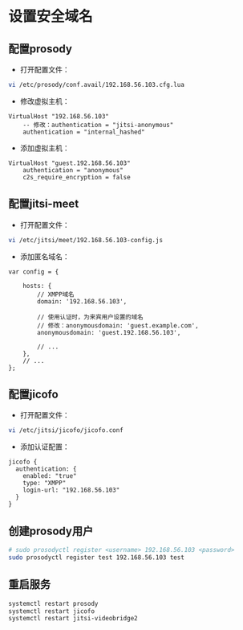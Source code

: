 # 设置安全域名

## 配置prosody

+ 打开配置文件：

```bash
vi /etc/prosody/conf.avail/192.168.56.103.cfg.lua
```

+ 修改虚拟主机：

```
VirtualHost "192.168.56.103"
    -- 修改：authentication = "jitsi-anonymous"
    authentication = "internal_hashed"
```

+ 添加虚拟主机：

```
VirtualHost "guest.192.168.56.103"
    authentication = "anonymous"
    c2s_require_encryption = false
```

## 配置jitsi-meet

+ 打开配置文件：

```bash
vi /etc/jitsi/meet/192.168.56.103-config.js
```

+ 添加匿名域名：

```
var config = {

    hosts: {
        // XMPP域名
        domain: '192.168.56.103',

        // 使用认证时，为来宾用户设置的域名
        // 修改：anonymousdomain: 'guest.example.com',
        anonymousdomain: 'guest.192.168.56.103',

        // ...
    },
    // ...
};
```

## 配置jicofo

+ 打开配置文件：

```bash
vi /etc/jitsi/jicofo/jicofo.conf
```

+ 添加认证配置：

```
jicofo {
  authentication: {
    enabled: "true"
    type: "XMPP"
    login-url: "192.168.56.103"
  }
}
```

## 创建prosody用户

```bash
# sudo prosodyctl register <username> 192.168.56.103 <password>
sudo prosodyctl register test 192.168.56.103 test
```

## 重启服务

```bash
systemctl restart prosody
systemctl restart jicofo
systemctl restart jitsi-videobridge2
```
